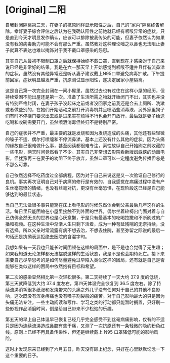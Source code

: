 # [Original] 二阳


自我封闭隔离第三天，在妻子的抗原同样显示阳性之后，自己的“家内”隔离终告解除。幸好妻子综合评估之后认为在我确认阳性之前她就已经有咽喉异常的症状，只是直到今天才明显发作确认，应该可以排除被我传染的可能，但妻子依然认为如果没有我的病毒助力可能不会有那么严重。虽然我对这种理论嗤之以鼻也无法阻止妻子就算不表达也难以掩饰对于我不戴口罩感染的怨怼。

其实自己从最初不限制口罩之后就保持始终不戴口罩，直到现在才感染对于自己来说已经是非常好的结果。我是在六一那天早上开始感觉到咽喉不适并且伴有流鼻涕的症状，虽然没有其他异常还是听从妻子建议戴上N95口罩避免病毒扩散。下午提前回家，症状明显越发严重，抗原测试显示阳性，遂决定居家小屋隔离。

这是自己第一次完全封闭在一间小屋里，虽然过去也有过住在这样小屋的经历，但持续受困不能出屋还是第一次。准备了生活所需之物就开始闭门不出，其实也并没有特别严格封闭，在妻子孩子没起床之前或者没回家之前我还是会去上厕所、洗漱或者做些别的，在她们开始活动之前打开消毒机并且喷洒些消毒液，另外家里狗子们有时不停挠门要求出去或是进来实在烦得不行也会开门放行，最后就是妻子给送吃喝和收碗需要开门，虽然喷洒消毒但终归不是特别严密。

自己的症状并不严重，最主要的就是发烧和因为发烧造成的头痛，其他还有些轻微的嗓子不适、偶尔打喷嚏和不停流鼻涕，基本上还没有什么其他的症状。因为头痛的缘故自己很难做什么事，甚至阅读都很难专注，索性放纵自己开始刷之前收藏的一些电影，两天时间竟然看了不少。其实自己非常想去影院看新版蜘蛛侠的动画电影，但犹豫再三在妻子的劝阻下终于放弃，虽然口罩可以一定程度避免传播但总是不那么可靠。

自己依然选择不吃药度过全部病程，因为对于自己来说这是又一次验证自己修行的良机。事实再次证明自己对于病痛的修行是有效的，自我感觉在病痛过程中没有产生丝毫怨愤的情绪，也没有丝毫对抗，更没有丝毫恐惧，在现阶段这已经是自己能够达到的最佳状态。

当自己无法做很多事只能窝在床上看电影的时候忽然体会到父亲最后几年这样的生活。每日里只能困缩在小屋里接触不到外面的世界，偶尔坐着轮椅出门面对着与自己仿佛全然无关的世界也是心灰意懒，于是只有最基本的吃喝拉撒和不断刷过的广播和视频。在这种生活中渐渐人生只剩下活着，成为一种苟延残喘的无奈持续，没有选择。所以父亲时常流露有病不想去治，不想去住院，甚至弥留之际说的最后一句话还是执拗表达拒绝去医院的含混字句。

我想如果有一天我也只能长时间困顿在这样的局面中，是不是也会觉得了无生趣；如果我知道无论怎样都无法摆脱这样的生活状态，我是不是也会期待死亡。接下来需要自己尽早思考的是如何尽量避免过早陷入类似这样的困局，还有就是自己是否能够在类似这样的困局中依然抱有目标和希望。

第二次的感染显然相比第一次轻松很多。第二天持续了一天大约 37.9 度的低烧，第三天就降低到大约 37.4 度左右，第四天体温完全恢复到 36.5 度左右。除了持续流涕消耗很多纸张和发烧带来的头痛之外几乎没有任何对于自己的其他不良影响，这次既没有浑身疼痛也没有嗓子割裂般的痛苦。对于自己影响最大的只是因为头痛无法专注，一些主动阅读和写作、学习之类的行动都只能暂时搁置，只好刷一些影视作品消磨时间，倒是给自己带来不少松弛的乐趣。

第五天的早上自己体温早已恢复已经几乎完全感受不到丝毫病痛影响，仅有的不适只是因为连续流涕造成鼻腔有些干痛，又测了一次抗原还有一条轻微的隐约粉色红线。原则上已经不再具备传染性，但还是继续戴上 N95 口罩降低可能的影响风险。

这时才发现原来已经到了六月五日，昨天没有顾上纪念，只好在心里默默忆念一下这个重要的日子。

